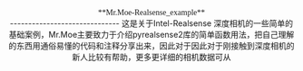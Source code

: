 <div align=center>
<font face="宋体">**Mr.Moe-Realsense_example**</font>
<div>
------------------------------
这是关于Intel-Realsense 深度相机的一些简单的基础案例，Mr.Moe主要致力于介绍pyrealsense2库的简单函数用法，把自己理解的东西用通俗易懂的代码和注释分享出来，因此对于因此对于刚接触到深度相机的新人比较有帮助，更多更详细的相机数据可从

